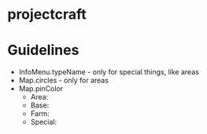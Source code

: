 # projectcraft






# Guidelines
- InfoMenu.typeName - only for special things, like areas
- Map.circles 		- only for areas
- Map.pinColor 
	- Area:
	- Base:
	- Farm:
	- Special: